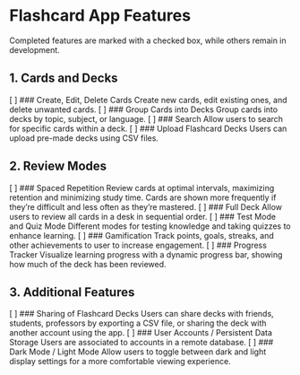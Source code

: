 # Flashcard App Features
Completed features are marked with a checked box, while others remain in development. 


## 1. Cards and Decks

[ ] ### Create, Edit, Delete Cards
Create new cards, edit existing ones, and delete unwanted cards.
[ ] ### Group Cards into Decks
Group cards into decks by topic, subject, or language.
[ ] ### Search
Allow users to search for specific cards within a deck.
[ ] ### Upload Flashcard Decks
Users can upload pre-made decks using CSV files.

## 2. Review Modes

[ ] ### Spaced Repetition
Review cards at optimal intervals, maximizing retention and minimizing study time. Cards are shown more frequently if they’re difficult and less often as they’re mastered.
[ ] ### Full Deck
Allow users to review all cards in a desk in sequential order. 
[ ] ### Test Mode and Quiz Mode
Different modes for testing knowledge and taking quizzes to enhance learning.
[ ] ### Gamification
Track points, goals, streaks, and other achievements to user to increase engagement.
[ ] ### Progress Tracker
Visualize learning progress with a dynamic progress bar, showing how much of the deck has been reviewed.

## 3. Additional Features

[ ] ### Sharing of Flashcard Decks
Users can share decks with friends, students, professors by exporting a CSV file, or sharing the deck with another account using the app. 
[ ] ### User Accounts / Persistent Data Storage
Users are associated to accounts in a remote database.
[ ] ### Dark Mode / Light Mode
 Allow users to toggle between dark and light display settings for a more comfortable viewing experience. 

